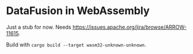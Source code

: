 # DataFusion in WebAssembly

Just a stub for now. Needs https://issues.apache.org/jira/browse/ARROW-11615. 

Build with `cargo build --target wasm32-unknown-unknown`.
